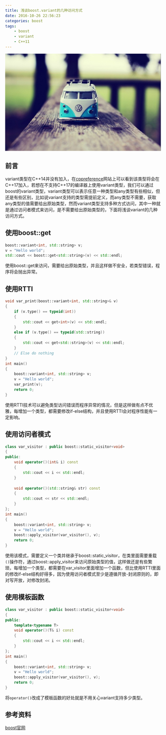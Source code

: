 ```yaml
---
title: 浅谈boost.variant的几种访问方式
date: 2016-10-26 22:56:23
categories: boost
tags: 
    - boost
    - variant
    - C++11
---
```


![此处输入图片的描述][1]

前言
-----

variant类型在C++14并没有加入，在[cppreference][2]网站上可以看到该类型将会在C++17加入，若想在不支持C++17的编译器上使用variant类型，我们可以通过boost的variant类型，variant类型可以表示任意一种类型和any类型有些相似，但还是有些区别，比如说variant支持的类型需提前定义，而any类型不需要，获取any类型的值需要给出原始类型，然而variant类型支持多种方式访问，其中一种就是通过访问者模式来访问，是不需要给出原始类型的，下面将浅谈variant的几种访问方式。

<!--more-->

使用boost::get
-----

```cpp
boost::variant<int, std::string> v;
v = "Hello world";
std::cout << boost::get<std::string>(v) << std::endl;
```

使用boost::get来访问，需要给出原始类型，并且这样做不安全，若类型错误，程序将会抛出异常。

使用RTTI
-----

```cpp
void var_print(boost::variant<int, std::string>& v)  
{  
    if (v.type() == typeid(int))  
    {  
        std::cout << get<int>(v) << std::endl;  
    }
    else if (v.type() == typeid(std::string))  
    {  
        std::cout << get<std::string>(v) << std::endl;  
    }  
    // Else do nothing
}  
int main()  
{  
    boost::variant<int, std::string> v;
    v = "Hello world";  
    var_print(v);
    return 0;
}  
```

使用RTTI技术可以避免类型访问错误而程序异常的情况，但是这样做有点不优雅，每增加一个类型，都需要修改if-else结构，并且使用RTTI会对程序性能有一定影响。

使用访问者模式
-----

```cpp
class var_visitor : public boost::static_visitor<void>
{
public:
    void operator()(int& i) const
    {
        std::cout << i << std::endl;
    }

    void operator()(std::string& str) const
    {
        std::cout << str << std::endl;
    }
};
int main()  
{  
    boost::variant<int, std::string> v;
    v = "Hello world";  
    boost::apply_visitor(var_visitor(), v);
    return 0;
} 
```

使用该模式，需要定义一个类并继承于boost::static_visitor，在类里面需要重载`()`操作符，通过boost::apply_visitor来访问原始类型的值，这样做还是有些繁琐，每增加一个类型，都需要在var_visitor里面增加一个函数，但比使用RTTI里面的修改if-else结构好得多，因为使用访问者模式至少是遵循开放-封闭原则的，即对写开放，对修改封闭。

使用模板函数
-----

```cpp
class var_visitor : public boost::static_visitor<void>
{
public:
    template<typename T>
    void operator()(T& i) const
    {
        std::cout << i << std::endl;
    }
};
int main()  
{  
    boost::variant<int, std::string> v;
    v = "Hello world";  
    boost::apply_visitor(var_visitor(), v);
    return 0;
} 
```

将`operator()`改成了模板函数的好处就是不用关心variant支持多少类型。

参考资料
-----

[boost官网][3]


  [1]: https://raw.githubusercontent.com/chxuan/images/master/blog/2016/10/variant.jpg
  [2]: http://en.cppreference.com/w/
  [3]: http://www.boost.org/doc/libs/1_62_0/doc/html/variant/tutorial.html
